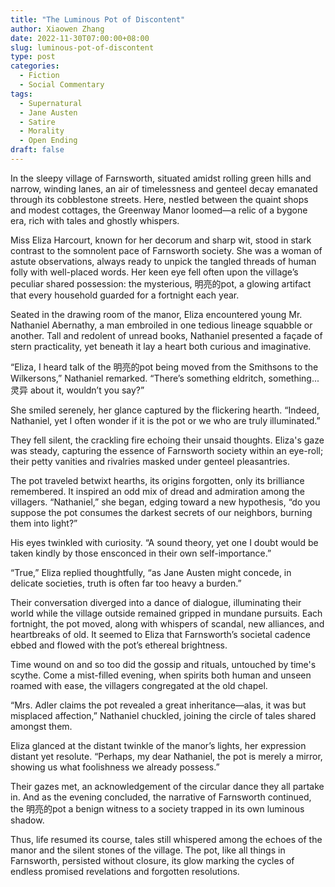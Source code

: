 ```yaml
---
title: "The Luminous Pot of Discontent"
author: Xiaowen Zhang
date: 2022-11-30T07:00:00+08:00
slug: luminous-pot-of-discontent
type: post
categories:
  - Fiction
  - Social Commentary
tags:
  - Supernatural
  - Jane Austen
  - Satire
  - Morality
  - Open Ending
draft: false
---
```


In the sleepy village of Farnsworth, situated amidst rolling green hills and narrow, winding lanes, an air of timelessness and genteel decay emanated through its cobblestone streets. Here, nestled between the quaint shops and modest cottages, the Greenway Manor loomed—a relic of a bygone era, rich with tales and ghostly whispers. 

Miss Eliza Harcourt, known for her decorum and sharp wit, stood in stark contrast to the somnolent pace of Farnsworth society. She was a woman of astute observations, always ready to unpick the tangled threads of human folly with well-placed words. Her keen eye fell often upon the village’s peculiar shared possession: the mysterious, 明亮的pot, a glowing artifact that every household guarded for a fortnight each year.

Seated in the drawing room of the manor, Eliza encountered young Mr. Nathaniel Abernathy, a man embroiled in one tedious lineage squabble or another. Tall and redolent of unread books, Nathaniel presented a façade of stern practicality, yet beneath it lay a heart both curious and imaginative.

“Eliza, I heard talk of the 明亮的pot being moved from the Smithsons to the Wilkersons,” Nathaniel remarked. “There’s something eldritch, something...灵异 about it, wouldn’t you say?”

She smiled serenely, her glance captured by the flickering hearth. “Indeed, Nathaniel, yet I often wonder if it is the pot or we who are truly illuminated.”

They fell silent, the crackling fire echoing their unsaid thoughts. Eliza's gaze was steady, capturing the essence of Farnsworth society within an eye-roll; their petty vanities and rivalries masked under genteel pleasantries.

The pot traveled betwixt hearths, its origins forgotten, only its brilliance remembered. It inspired an odd mix of dread and admiration among the villagers. “Nathaniel,” she began, edging toward a new hypothesis, “do you suppose the pot consumes the darkest secrets of our neighbors, burning them into light?”

His eyes twinkled with curiosity. “A sound theory, yet one I doubt would be taken kindly by those ensconced in their own self-importance.”

“True,” Eliza replied thoughtfully, “as Jane Austen might concede, in delicate societies, truth is often far too heavy a burden.”

Their conversation diverged into a dance of dialogue, illuminating their world while the village outside remained gripped in mundane pursuits. Each fortnight, the pot moved, along with whispers of scandal, new alliances, and heartbreaks of old. It seemed to Eliza that Farnsworth’s societal cadence ebbed and flowed with the pot’s ethereal brightness.

Time wound on and so too did the gossip and rituals, untouched by time's scythe. Come a mist-filled evening, when spirits both human and unseen roamed with ease, the villagers congregated at the old chapel.

“Mrs. Adler claims the pot revealed a great inheritance—alas, it was but misplaced affection,” Nathaniel chuckled, joining the circle of tales shared amongst them.

Eliza glanced at the distant twinkle of the manor’s lights, her expression distant yet resolute. “Perhaps, my dear Nathaniel, the pot is merely a mirror, showing us what foolishness we already possess.”

Their gazes met, an acknowledgement of the circular dance they all partake in. And as the evening concluded, the narrative of Farnsworth continued, the 明亮的pot a benign witness to a society trapped in its own luminous shadow.

Thus, life resumed its course, tales still whispered among the echoes of the manor and the silent stones of the village. The pot, like all things in Farnsworth, persisted without closure, its glow marking the cycles of endless promised revelations and forgotten resolutions.